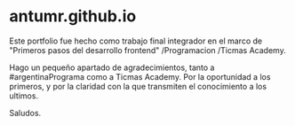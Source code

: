 # antumr.github.io
Este portfolio fue hecho como trabajo final integrador en el marco de "Primeros pasos del desarrollo frontend" /Programacion /Ticmas Academy.

Hago un pequeño apartado de agradecimientos, tanto a #argentinaPrograma como a Ticmas Academy. 
Por la oportunidad  a los primeros, y por la claridad con la que transmiten el conocimiento a los ultimos.

Saludos.
